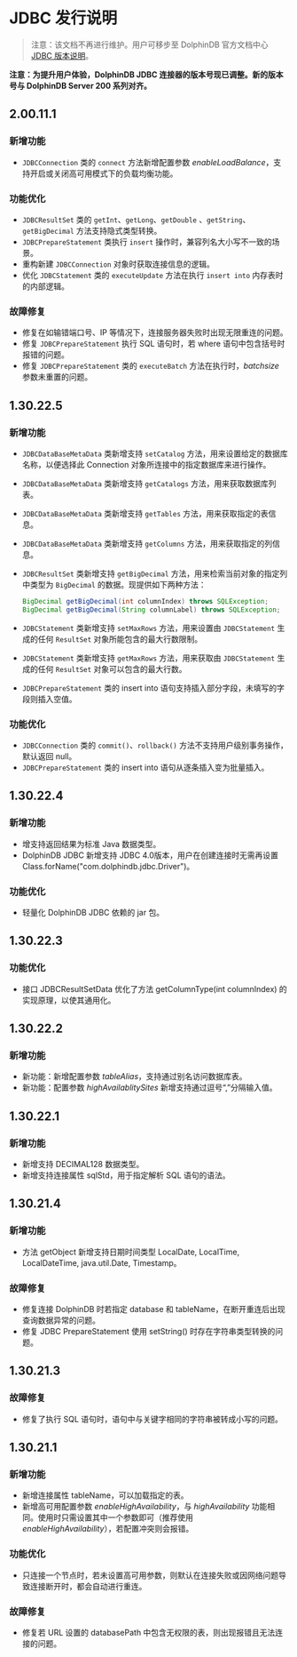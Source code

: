 # JDBC 发行说明

> 注意：该文档不再进行维护。用户可移步至 DolphinDB 官方文档中心 [JDBC 版本说明](https://docs.dolphindb.cn/zh/rn/api/rn_jdbc.html)。 

**注意：为提升用户体验，DolphinDB JDBC 连接器的版本号现已调整。新的版本号与 DolphinDB Server 200 系列对齐。**

## 2.00.11.1

### 新增功能

- `JDBCConnection` 类的 `connect` 方法新增配置参数 *enableLoadBalance*，支持开启或关闭高可用模式下的负载均衡功能。

### 功能优化

-  `JDBCResultSet` 类的 `getInt`、`getLong`、`getDouble` 、`getString`、`getBigDecimal` 方法支持隐式类型转换。
- `JDBCPrepareStatement` 类执行 `insert` 操作时，兼容列名大小写不一致的场景。
- 重构新建 `JDBCConnection` 对象时获取连接信息的逻辑。
- 优化 `JDBCStatement` 类的 `executeUpdate` 方法在执行 `insert into` 内存表时的内部逻辑。

### 故障修复

- 修复在如输错端口号、IP 等情况下，连接服务器失败时出现无限重连的问题。
- 修复 `JDBCPrepareStatement` 执行 SQL 语句时，若 where 语句中包含括号时报错的问题。
- 修复 `JDBCPrepareStatement` 类的 `executeBatch` 方法在执行时，*batchsize* 参数未重置的问题。

## 1.30.22.5

### 新增功能

* `JDBCDataBaseMetaData` 类新增支持 `setCatalog` 方法，用来设置给定的数据库名称，以便选择此 Connection 对象所连接中的指定数据库来进行操作。
* `JDBCDataBaseMetaData` 类新增支持 `getCatalogs` 方法，用来获取数据库列表。
* `JDBCDataBaseMetaData` 类新增支持 `getTables` 方法，用来获取指定的表信息。
* `JDBCDataBaseMetaData` 类新增支持 `getColumns` 方法，用来获取指定的列信息。
* `JDBCResultSet` 类新增支持 `getBigDecimal` 方法，用来检索当前对象的指定列中类型为 `BigDecimal` 的数据。现提供如下两种方法：

  ```java
  BigDecimal getBigDecimal(int columnIndex) throws SQLException;
  BigDecimal getBigDecimal(String columnLabel) throws SQLException;
  ```

* `JDBCStatement` 类新增支持 `setMaxRows` 方法，用来设置由 `JDBCStatement` 生成的任何 `ResultSet` 对象所能包含的最大行数限制。
* `JDBCStatement` 类新增支持 `getMaxRows` 方法，用来获取由 `JDBCStatement` 生成的任何 `ResultSet` 对象可以包含的最大行数。
* `JDBCPrepareStatement` 类的 insert into 语句支持插入部分字段，未填写的字段则插入空值。

### 功能优化

* `JDBCConnection` 类的 `commit()`、`rollback()` 方法不支持用户级别事务操作，默认返回 null。
* `JDBCPrepareStatement` 类的 insert into 语句从逐条插入变为批量插入。

## 1.30.22.4

### 新增功能

* 增支持返回结果为标准 Java 数据类型。
* DolphinDB JDBC 新增支持 JDBC 4.0版本，用户在创建连接时无需再设置Class.forName("com.dolphindb.jdbc.Driver")。

### 功能优化

* 轻量化 DolphinDB JDBC 依赖的 jar 包。

## 1.30.22.3

### 功能优化

* 接口 JDBCResultSetData 优化了方法 getColumnType(int columnIndex) 的实现原理，以使其通用化。

## 1.30.22.2

### 新增功能

* 新功能：新增配置参数 *tableAlias*，支持通过别名访问数据库表。
* 新功能：配置参数 *highAvailablitySites* 新增支持通过逗号“,”分隔输入值。

## 1.30.22.1

### 新增功能

* 新增支持 DECIMAL128 数据类型。
* 新增支持连接属性 sqlStd，用于指定解析 SQL 语句的语法。

## 1.30.21.4

### 新增功能

* 方法 getObject 新增支持日期时间类型 LocalDate, LocalTime, LocalDateTime, java.util.Date, Timestamp。

### 故障修复

* 修复连接 DolphinDB 时若指定 database 和 tableName，在断开重连后出现查询数据异常的问题。
* 修复 JDBC PrepareStatement 使用 setString() 时存在字符串类型转换的问题。

## 1.30.21.3
  
### 故障修复

* 修复了执行 SQL 语句时，语句中与关键字相同的字符串被转成小写的问题。 

## 1.30.21.1

### 新增功能

* 新增连接属性 tableName，可以加载指定的表。
* 新增高可用配置参数 *enableHighAvailability*，与 *highAvailability* 功能相同。使用时只需设置其中一个参数即可（推荐使用 *enableHighAvailability*），若配置冲突则会报错。

### 功能优化

* 只连接一个节点时，若未设置高可用参数，则默认在连接失败或因网络问题导致连接断开时，都会自动进行重连。

### 故障修复

* 修复若 URL 设置的 databasePath 中包含无权限的表，则出现报错且无法连接的问题。
